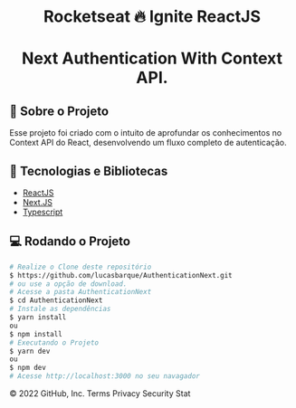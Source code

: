 <!-- Title -->
<h1 align="center"> Rocketseat 🔥 Ignite ReactJS </h1>

<!-- Logo -->
<h1 align="center"> Next Authentication With Context API. </h1>

<!-- Sobre o Projeto -->

## 🧐 Sobre o Projeto

Esse projeto foi criado com o intuito de aprofundar os conhecimentos no Context API do React, desenvolvendo um fluxo completo de autenticação.

## 🚀 Tecnologias e Bibliotecas

- [ReactJS](https://reactjs.org/)
- [Next.JS](https://nextjs.org/)
- [Typescript](https://www.typescriptlang.org/)

## 💻 Rodando o Projeto

```bash
# Realize o Clone deste repositório
$ https://github.com/lucasbarque/AuthenticationNext.git
# ou use a opção de download.
# Acesse a pasta AuthenticationNext
$ cd AuthenticationNext
# Instale as dependências
$ yarn install
ou
$ npm install
# Executando o Projeto
$ yarn dev
ou
$ npm dev
# Acesse http://localhost:3000 no seu navagador
```

© 2022 GitHub, Inc.
Terms
Privacy
Security
Stat
